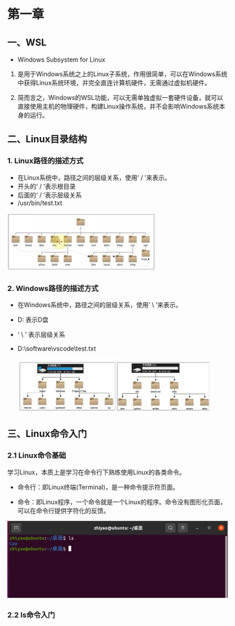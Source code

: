 # 第一章

## 一、WSL

- Windows Subsystem for Linux

1. 是用于Windows系统之上的Linux子系统，作用很简单，可以在Windows系统中获得Linux系统环境，并完全直连计算机硬件，无需通过虚拟机硬件。

2. 简而言之，Windows的WSL功能，可以无需单独虚拟一套硬件设备，就可以直接使用主机的物理硬件，构建Linux操作系统，并不会影响Windows系统本身的运行。

## 二、Linux目录结构

### 1. Linux路径的描述方式

- 在Linux系统中，路径之间的层级关系，使用‘ / ’来表示。
- 开头的‘ / ’表示根目录
- 后面的‘ / ’表示层级关系
- /usr/bin/test.txt

![image-20240417191102326](assets/image-20240417191102326.png)

### 2. Windows路径的描述方式

- 在Windows系统中，路径之间的层级关系，使用‘ \ ’来表示。

- D: 表示D盘

- ‘ \ ’ 表示层级关系

- D:\software\vscode\test.txt

  ![image-20240417191035497](assets/image-20240417191035497.png)



## 三、Linux命令入门

### 2.1 Linux命令基础

学习Linux，本质上是学习在命令行下熟练使用Linux的各类命令。

- 命令行：即Linux终端(Terminal)，是一种命令提示符页面。

- 命令：即Linux程序，一个命令就是一个Linux的程序。命令没有图形化页面，可以在命令行提供字符化的反馈。


![image-20240417192320415](assets/image-20240417192320415-1713354647049-12.png)

### 2.2 ls命令入门

